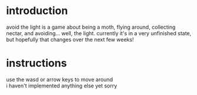 <h1>introduction</h1>

avoid the light is a game about being a moth, flying around, collecting nectar, and avoiding... well, the light. currently it's in a very unfinished state, but hopefully that changes over the next few weeks!

<h1>instructions</h1>

use the wasd or arrow keys to move around<br>
i haven't implemented anything else yet sorry
